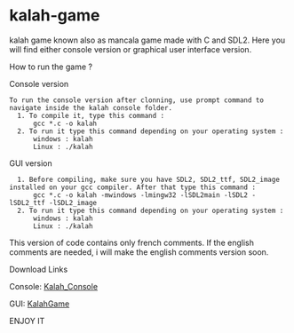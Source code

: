 # kalah-game
kalah game known also as mancala game made with C and SDL2. Here you will find either console version or graphical user interface version.

How to run the game ?

  Console version
  
    To run the console version after clonning, use prompt command to navigate inside the kalah console folder. 
      1. To compile it, type this command :
          gcc *.c -o kalah
      2. To run it type this command depending on your operating system : 
          windows : kalah
          Linux : ./kalah
  
   GUI version
  
      1. Before compiling, make sure you have SDL2, SDL2_ttf, SDL2_image installed on your gcc compiler. After that type this command : 
          gcc *.c -o kalah -mwindows -lmingw32 -lSDL2main -lSDL2 -lSDL2_ttf -lSDL2_image
      2. To run it type this command depending on your operating system :
          windows : kalah
          Linux : ./kalah
          
 This version of code contains only french comments. If the english comments are needed, i will make the english comments version soon.
 
 Download Links
 
  Console: [Kalah_Console](http://www.mediafire.com/file/dea7hup4amralo9/Kalah_Console.rar/file) 
    
  GUI: [KalahGame](http://www.mediafire.com/file/qzxo0g3myhcpbt1/Kalah_SDL2.rar/file)
  
 
 ENJOY IT
    

